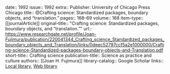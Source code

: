 date:: 1992
issue:: 1992
extra:: Publisher: University of Chicago Press Chicago
title:: @Crafting science: Standardized packages, boundary objects, and “translation.”
pages:: 168–69
volume:: 168
item-type:: [[journalArticle]]
original-title:: "Crafting science: Standardized packages, boundary objects, and “translation.”"
url:: https://www.researchgate.net/profile/Joan-Fujimura/publication/220041344_Crafting_science_Standardized_packages_boundary_objects_and_Translation/links/0deec52797ccf5a2e1000000/Crafting-science-Standardized-packages-boundary-objects-and-Translation.pdf
short-title:: Crafting science
publication-title:: Science as practice and culture
authors:: [[Joan H. Fujimura]]
library-catalog:: Google Scholar
links:: [Local library](zotero://select/library/items/496WW9MH), [Web library](https://www.zotero.org/users/6520516/items/496WW9MH)

